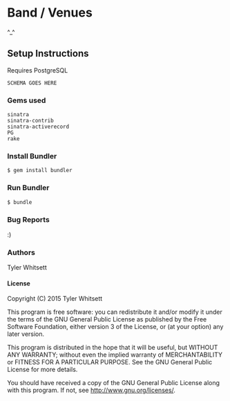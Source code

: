 # Band / Venues

^_^

## Setup Instructions

Requires PostgreSQL
```
SCHEMA GOES HERE 
```
### Gems used
```
sinatra
sinatra-contrib
sinatra-activerecord
PG
rake
```
### Install Bundler
```
$ gem install bundler
```
### Run Bundler
```
$ bundle
```
### Bug Reports
:)

### Authors
Tyler Whitsett

#### License

Copyright (C) 2015 Tyler Whitsett

This program is free software: you can redistribute it and/or modify it under the terms of the GNU General Public License as published by the Free Software Foundation, either version 3 of the License, or (at your option) any later version.

This program is distributed in the hope that it will be useful, but WITHOUT ANY WARRANTY; without even the implied warranty of MERCHANTABILITY or FITNESS FOR A PARTICULAR PURPOSE. See the GNU General Public License for more details.

You should have received a copy of the GNU General Public License along with this program. If not, see http://www.gnu.org/licenses/.
